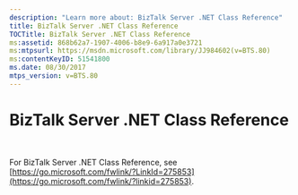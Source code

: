 ```yaml
---
description: "Learn more about: BizTalk Server .NET Class Reference"
title: BizTalk Server .NET Class Reference
TOCTitle: BizTalk Server .NET Class Reference
ms:assetid: 868b62a7-1907-4006-b8e9-6a917a0e3721
ms:mtpsurl: https://msdn.microsoft.com/library/JJ984602(v=BTS.80)
ms:contentKeyID: 51541800
ms.date: 08/30/2017
mtps_version: v=BTS.80
---
```


# BizTalk Server .NET Class Reference

 

For BizTalk Server .NET Class Reference, see [https://go.microsoft.com/fwlink/?LinkId=275853](https://go.microsoft.com/fwlink/?linkid=275853).
